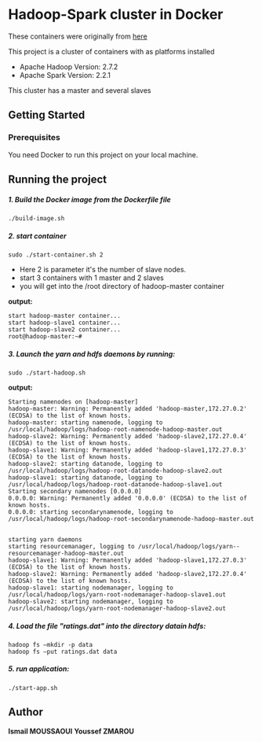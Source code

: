 # Hadoop-Spark cluster in Docker


These containers were originally from [here](https://github.com/kiwenlau/hadoop-cluster-docker)

This project is a  cluster of  containers  with as platforms installed
* Apache Hadoop Version: 2.7.2
* Apache Spark Version: 2.2.1

This cluster has a master and several slaves

 
## Getting Started

### Prerequisites

You need Docker to run this project on your local machine.


## Running the project


##### 1. Build the Docker image from the Dockerfile file

```
./build-image.sh
```

##### 2. start container

```
sudo ./start-container.sh 2
```
- Here 2 is parameter it's the number of slave nodes.
- start 3 containers with 1 master and 2 slaves
- you will get into the /root directory of hadoop-master container 

**output:**

```
start hadoop-master container...
start hadoop-slave1 container...
start hadoop-slave2 container...
root@hadoop-master:~# 
```


##### 3. Launch the yarn and hdfs daemons by running:

```
sudo ./start-hadoop.sh
```

**output:**

```
Starting namenodes on [hadoop-master]
hadoop-master: Warning: Permanently added 'hadoop-master,172.27.0.2' (ECDSA) to the list of known hosts.
hadoop-master: starting namenode, logging to /usr/local/hadoop/logs/hadoop-root-namenode-hadoop-master.out
hadoop-slave2: Warning: Permanently added 'hadoop-slave2,172.27.0.4' (ECDSA) to the list of known hosts.
hadoop-slave1: Warning: Permanently added 'hadoop-slave1,172.27.0.3' (ECDSA) to the list of known hosts.
hadoop-slave2: starting datanode, logging to /usr/local/hadoop/logs/hadoop-root-datanode-hadoop-slave2.out
hadoop-slave1: starting datanode, logging to /usr/local/hadoop/logs/hadoop-root-datanode-hadoop-slave1.out
Starting secondary namenodes [0.0.0.0]
0.0.0.0: Warning: Permanently added '0.0.0.0' (ECDSA) to the list of known hosts.
0.0.0.0: starting secondarynamenode, logging to /usr/local/hadoop/logs/hadoop-root-secondarynamenode-hadoop-master.out


starting yarn daemons
starting resourcemanager, logging to /usr/local/hadoop/logs/yarn--resourcemanager-hadoop-master.out
hadoop-slave1: Warning: Permanently added 'hadoop-slave1,172.27.0.3' (ECDSA) to the list of known hosts.
hadoop-slave2: Warning: Permanently added 'hadoop-slave2,172.27.0.4' (ECDSA) to the list of known hosts.
hadoop-slave1: starting nodemanager, logging to /usr/local/hadoop/logs/yarn-root-nodemanager-hadoop-slave1.out
hadoop-slave2: starting nodemanager, logging to /usr/local/hadoop/logs/yarn-root-nodemanager-hadoop-slave2.out
```

##### 4. Load the file "ratings.dat" into the directory datain hdfs:

```
hadoop fs –mkdir -p data
hadoop fs –put ratings.dat data
```


##### 5. run application:

```
./start-app.sh
```


## Author

**Ismail MOUSSAOUI** 
**Youssef ZMAROU**





